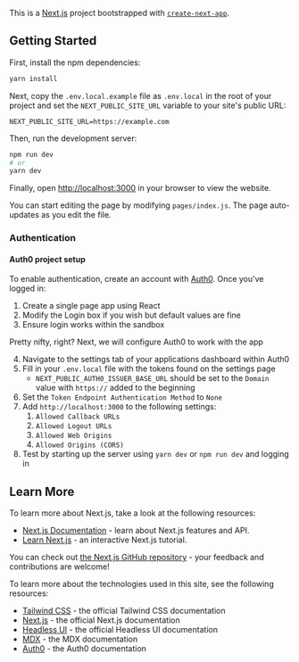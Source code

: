 This is a [Next.js](https://nextjs.org/) project bootstrapped with [`create-next-app`](https://github.com/vercel/next.js/tree/canary/packages/create-next-app).

## Getting Started

First, install the npm dependencies:

```bash
yarn install
```

Next, copy the `.env.local.example` file as `.env.local` in the root of your project and set the `NEXT_PUBLIC_SITE_URL` variable to your site's public URL:

```
NEXT_PUBLIC_SITE_URL=https://example.com
```

Then, run the development server:

```bash
npm run dev
# or
yarn dev
```

Finally, open [http://localhost:3000](http://localhost:3000) in your browser to view the website.

You can start editing the page by modifying `pages/index.js`. The page auto-updates as you edit the file.

### Authentication

#### Auth0 project setup
To enable authentication, create an account with [Auth0](https://auth0.com/). Once you've logged in:
1. Create a single page app using React
2. Modify the Login box if you wish but default values are fine
3. Ensure login works within the sandbox

Pretty nifty, right? Next, we will configure Auth0 to work with the app

4. Navigate to the settings tab of your applications dashboard within Auth0
5. Fill in your `.env.local` file with the tokens found on the settings page
    * `NEXT_PUBLIC_AUTH0_ISSUER_BASE_URL` should be set to the `Domain` value with `https://` added to the beginning
6. Set the `Token Endpoint Authentication Method` to `None`
7. Add `http://localhost:3000` to the following settings:
    1. `Allowed Callback URLs`
    2. `Allowed Logout URLs`
    3. `Allowed Web Origins`
    4. `Allowed Origins (CORS)`
8. Test by starting up the server using `yarn dev` or `npm run dev` and logging in

## Learn More

To learn more about Next.js, take a look at the following resources:

- [Next.js Documentation](https://nextjs.org/docs) - learn about Next.js features and API.
- [Learn Next.js](https://nextjs.org/learn) - an interactive Next.js tutorial.

You can check out [the Next.js GitHub repository](https://github.com/vercel/next.js/) - your feedback and contributions are welcome!

To learn more about the technologies used in this site, see the following resources:

- [Tailwind CSS](https://tailwindcss.com/docs) - the official Tailwind CSS documentation
- [Next.js](https://nextjs.org/docs) - the official Next.js documentation
- [Headless UI](https://headlessui.dev) - the official Headless UI documentation
- [MDX](https://mdxjs.com) - the MDX documentation
- [Auth0](https://auth0.com/docs/) - the Auth0 documentation
